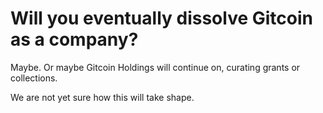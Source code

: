 # Will you eventually dissolve Gitcoin as a company?

Maybe. Or maybe Gitcoin Holdings will continue on, curating grants or collections.

We are not yet sure how this will take shape.

